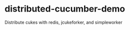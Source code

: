 distributed-cucumber-demo
=========================

Distribute cukes with redis, jcukeforker, and simpleworker
